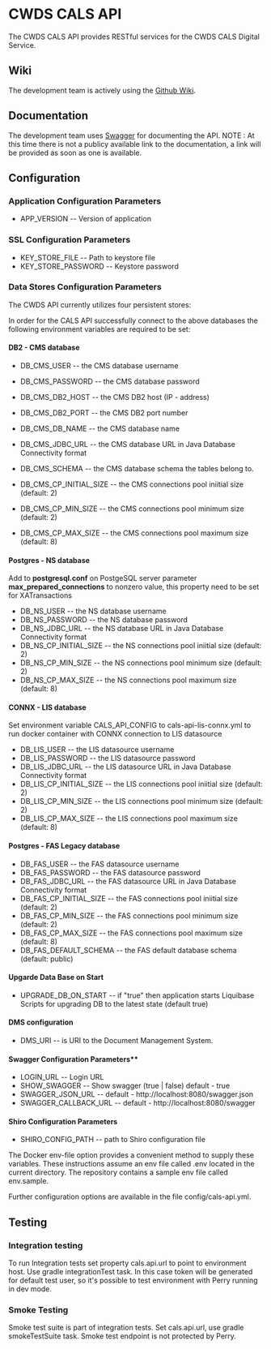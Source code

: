 # CWDS CALS API

The CWDS CALS API provides RESTful services for the CWDS CALS Digital Service.

## Wiki

The development team is actively using the [Github Wiki](https://github.com/ca-cwds/cals-api/wiki).

## Documentation

The development team uses [Swagger](http://swagger.io/) for documenting the API.
NOTE : At this time there is not a publicy available link to the documentation, a link will be provided as soon as one is available.


## Configuration

### Application Configuration Parameters
- APP_VERSION -- Version of application

### SSL Configuration Parameters
- KEY_STORE_FILE -- Path to keystore file
- KEY_STORE_PASSWORD -- Keystore password

### Data Stores Configuration Parameters

The CWDS API currently utilizes four persistent stores:

In order for the CALS API successfully connect to the above databases the following environment variables are required to be set:

#### DB2 - CMS database
- DB_CMS_USER -- the CMS database username
- DB_CMS_PASSWORD -- the CMS database password
- DB_CMS_DB2_HOST -- the CMS DB2 host (IP - address)
- DB_CMS_DB2_PORT -- the CMS DB2 port number
- DB_CMS_DB_NAME  -- the CMS database name 
- DB_CMS_JDBC_URL -- the CMS database URL in Java Database Connectivity format

- DB_CMS_SCHEMA -- the CMS database schema the tables belong to.
- DB_CMS_CP_INITIAL_SIZE -- the CMS connections pool iniitial size (default: 2)  
- DB_CMS_CP_MIN_SIZE -- the CMS connections pool minimum size (default: 2)
- DB_CMS_CP_MAX_SIZE -- the CMS connections pool maximum size (default: 8)

#### Postgres - NS database

Add to __postgresql.conf__ on PostgeSQL server parameter __max_prepared_connections__ to nonzero value, this property need to be set for XATransactions

- DB_NS_USER -- the NS database username
- DB_NS_PASSWORD -- the NS database password
- DB_NS_JDBC_URL -- the NS database URL in Java Database Connectivity format
- DB_NS_CP_INITIAL_SIZE -- the NS connections pool iniitial size (default: 2) 
- DB_NS_CP_MIN_SIZE -- the NS connections pool minimum size (default: 2)
- DB_NS_CP_MAX_SIZE -- the NS connections pool maximum size (default: 8)


#### CONNX - LIS database
Set environment variable CALS_API_CONFIG to cals-api-lis-connx.yml to run docker container with CONNX connection to LIS datasource
- DB_LIS_USER -- the LIS datasource username
- DB_LIS_PASSWORD -- the LIS datasource password
- DB_LIS_JDBC_URL -- the LIS datasource URL in Java Database Connectivity format
- DB_LIS_CP_INITIAL_SIZE -- the LIS connections pool iniitial size (default: 2)
- DB_LIS_CP_MIN_SIZE -- the LIS connections pool minimum size (default: 2)
- DB_LIS_CP_MAX_SIZE -- the LIS connections pool maximum size (default: 8)

#### Postgres - FAS Legacy database
- DB_FAS_USER -- the FAS datasource username
- DB_FAS_PASSWORD -- the FAS datasource password
- DB_FAS_JDBC_URL -- the FAS datasource URL in Java Database Connectivity format
- DB_FAS_CP_INITIAL_SIZE -- the FAS connections pool iniitial size (default: 2)
- DB_FAS_CP_MIN_SIZE -- the FAS connections pool minimum size (default: 2)
- DB_FAS_CP_MAX_SIZE -- the FAS connections pool maximum size (default: 8)
- DB_FAS_DEFAULT_SCHEMA -- the FAS default database schema (default: public)

#### Upgarde Data Base on Start
- UPGRADE_DB_ON_START -- if "true" then application starts Liquibase Scripts for upgrading DB to the latest state (default true)  

#### DMS configuration

- DMS_URI -- is URI to the Document Management System.   

#### Swagger Configuration Parameters**
- LOGIN_URL -- Login URL 
- SHOW_SWAGGER -- Show swagger (true | false) default - true
- SWAGGER_JSON_URL -- default - http://localhost:8080/swagger.json
- SWAGGER_CALLBACK_URL -- default - http://localhost:8080/swagger

#### Shiro Configuration Parameters
- SHIRO_CONFIG_PATH -- path to Shiro configuration file
 
The Docker env-file option provides a convenient method to supply these variables. These instructions assume an env file called .env located in the current directory. The repository contains a sample env file called env.sample.

Further configuration options are available in the file config/cals-api.yml.

## Testing

### Integration testing
To run Integration tests set property cals.api.url to point to environment host. Use gradle integrationTest task. In this case token will be generated for default test user, so it's possible to test environment with Perry running in dev mode.

### Smoke Testing
Smoke test suite is part of integration tests. Set cals.api.url, use gradle smokeTestSuite task. Smoke test endpoint is not protected by Perry.